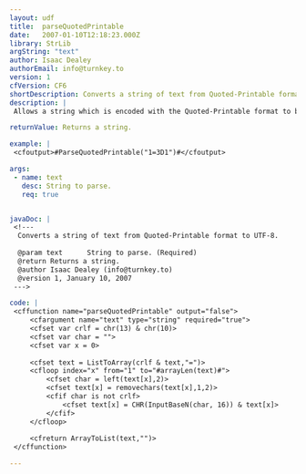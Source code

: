 ```yaml
---
layout: udf
title:  parseQuotedPrintable
date:   2007-01-10T12:18:23.000Z
library: StrLib
argString: "text"
author: Isaac Dealey
authorEmail: info@turnkey.to
version: 1
cfVersion: CF6
shortDescription: Converts a string of text from Quoted-Printable format to UTF-8.
description: |
 Allows a string which is encoded with the Quoted-Printable format to be converted into UTF-8 for parsing various document formats such as vCard and iCal.

returnValue: Returns a string.

example: |
 <cfoutput>#ParseQuotedPrintable("1=3D1")#</cfoutput>

args:
 - name: text
   desc: String to parse.
   req: true


javaDoc: |
 <!---
  Converts a string of text from Quoted-Printable format to UTF-8.
  
  @param text      String to parse. (Required)
  @return Returns a string. 
  @author Isaac Dealey (info@turnkey.to) 
  @version 1, January 10, 2007 
 --->

code: |
 <cffunction name="parseQuotedPrintable" output="false">
     <cfargument name="text" type="string" required="true">
     <cfset var crlf = chr(13) & chr(10)>
     <cfset var char = "">
     <cfset var x = 0>
     
     <cfset text = ListToArray(crlf & text,"=")>
     <cfloop index="x" from="1" to="#arrayLen(text)#">
         <cfset char = left(text[x],2)>
         <cfset text[x] = removechars(text[x],1,2)>
         <cfif char is not crlf>
             <cfset text[x] = CHR(InputBaseN(char, 16)) & text[x]>
         </cfif>
     </cfloop>
     
     <cfreturn ArrayToList(text,"")>
 </cffunction>

---
```


